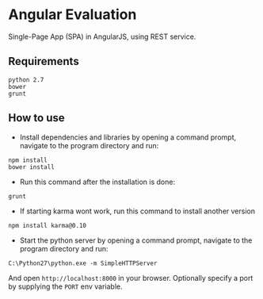 Angular Evaluation
===========

Single-Page App (SPA) in AngularJS, using REST service.

## Requirements

```
python 2.7
bower
grunt
```

## How to use

- Install dependencies and libraries by opening a command prompt, navigate to the program directory and run:
```
npm install
bower install
```
- Run this command after the installation is done:
```
grunt
```
- If starting karma wont work, run this command to install another version
```
npm install karma@0.10
```

- Start the python server by opening a command prompt, navigate to the program directory and run:
```
C:\Python27\python.exe -m SimpleHTTPServer
```

And open `http://localhost:8000` in your browser. Optionally specify
a port by supplying the `PORT` env variable.
